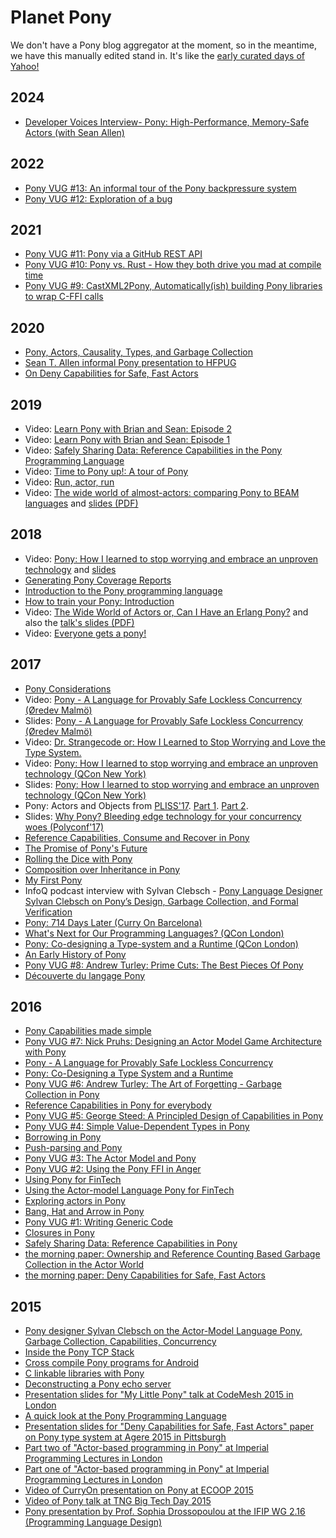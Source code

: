 # Planet Pony

We don't have a Pony blog aggregator at the moment, so in the meantime, we have this manually edited stand in. It's like the [early curated days of Yahoo!](https://www.youtube.com/watch?v=TRAl48Ucgmw)

## 2024

* [Developer Voices Interview- Pony: High-Performance, Memory-Safe Actors (with Sean Allen)](https://www.youtube.com/watch?v=u9da3UzEhEI)

## 2022

* [Pony VUG #13: An informal tour of the Pony backpressure system](https://vimeo.com/707155973)
* [Pony VUG #12: Exploration of a bug](https://vimeo.com/695067236)

## 2021

* [Pony VUG #11: Pony via a GitHub REST API](https://vimeo.com/592434464)
* [Pony VUG #10: Pony vs. Rust - How they both drive you mad at compile time](https://vimeo.com/574893226)
* [Pony VUG #9: CastXML2Pony, Automatically(ish) building Pony libraries to wrap C-FFI calls](https://vimeo.com/563948627)

## 2020

* [Pony, Actors, Causality, Types, and Garbage Collection](https://www.infoq.com/presentations/pony-types-garbage-collection/)
* [Sean T. Allen informal Pony presentation to HFPUG](https://onedrive.live.com/?authkey=%21AOnX%2D5R9yRcUoB8&cid=87ADE037DC99854B&id=87ADE037DC99854B%2144222&parId=87ADE037DC99854B%211035&o=OneUp)
* [On Deny Capabilities for Safe, Fast Actors](https://www.seantallen.com/talks/deny-capabilities/)

## 2019

* Video: [Learn Pony with Brian and Sean: Episode 2](https://www.youtube.com/watch?v=wBzPIYgfbdo)
* Video: [Learn Pony with Brian and Sean: Episode 1](https://www.youtube.com/watch?v=ODelwNLePRA)
* Video: [Safely Sharing Data: Reference Capabilities in the Pony Programming
  Language](https://www.youtube.com/watch?v=u1JfYa413fY)
* Video: [Time to Pony up!: A tour of Pony](https://www.youtube.com/watch?v=WlGSpYFntUU)
* Video: [Run, actor, run](https://www.youtube.com/watch?v=tCa7WpHtkgM)
* Video: [The wide world of almost-actors: comparing Pony to BEAM languages](https://www.youtube.com/watch?v=_0m0_qtfzLs) and [slides (PDF)](https://www.codesync.global/uploads/media/activity_slides/0001/02/592b6c97090c38237ce1dab9a161c1350b9ca2ae.pdf)

## 2018

* Video: [Pony: How I learned to stop worrying and embrace an unproven technology](https://youtu.be/GigBhej1gfI) and [slides](https://speakerdeck.com/seantallen/pony-how-i-learned-to-stop-worrying-and-embrace-an-unproven-technology-oscon-2018)
* [Generating Pony Coverage Reports](https://blog.m7w3.de/pony-coverage.html)
* [Introduction to the Pony programming language](https://opensource.com/article/18/5/pony)
* [How to train your Pony: Introduction](https://paul.lietar.net/2018/03/how-to-train-your-pony-introduction/)
* Video: [The Wide World of Actors or, Can I Have an Erlang Pony?](https://www.youtube.com/watch?v=uv-3ptTD8hg&feature=youtu.be) and also the [talk's slides (PDF)](https://github.com/slfritchie/wide-world-of-actors)
* Video: [Everyone gets a pony!](https://www.youtube.com/watch?v=e0197aoljGQ)

## 2017

* [Pony Considerations](https://gist.github.com/aturley/49b60c98306d90ffc2f981515827b005)
* Video: [Pony - A Language for Provably Safe Lockless Concurrency (Øredev Malmö)](https://vimeo.com/242214036)
* Slides: [Pony - A Language for Provably Safe Lockless Concurrency (Øredev Malmö)](https://github.com/jemc/slides-pony)
* Video: [Dr. Strangecode or: How I Learned to Stop Worrying and Love the Type System.](https://www.youtube.com/watch?v=vVheDbrQBDk)
* Video: [Pony: How I learned to stop worrying and embrace an unproven technology (QCon New York)](https://www.infoq.com/presentations/pony-wallaroo)
* Slides: [Pony: How I learned to stop worrying and embrace an unproven technology (QCon New York)](https://speakerdeck.com/seantallen/pony-how-i-learned-to-stop-worrying-and-embrace-an-unproven-technology)
* Pony: Actors and Objects from [PLISS'17](https://pliss2017.github.io/index.html). [Part 1](https://www.youtube.com/watch?v=FSu8mBm3iJs). [Part 2](https://www.youtube.com/watch?v=ypCF34YVtRE).
* Slides: [Why Pony? Bleeding edge technology for your concurrency woes (Polyconf'17)](https://speakerdeck.com/seantallen/why-pony)
* [Reference Capabilities, Consume and Recover in Pony](https://bluishcoder.co.nz/2017/07/31/reference_capabilities_consume_recover_in_pony.html)
* [The Promise of Pony's Future](https://medium.com/@KevinHoffman/the-promise-of-ponys-future-44040a0b64ff)
* [Rolling the Dice with Pony](https://medium.com/@KevinHoffman/rolling-the-dice-with-pony-b7a32a69267b)
* [Composition over Inheritance in Pony](https://medium.com/@KevinHoffman/composition-over-inheritance-in-pony-33bbe107914)
* [My First Pony](/blog/posts/myfirstpony-kh.md)
* InfoQ podcast interview with Sylvan Clebsch - [Pony Language Designer Sylvan Clebsch on Pony’s Design, Garbage Collection, and Formal Verification](https://www.infoq.com/podcasts/sylvan-clebsch-pony-formal-verification)
* [Pony: 714 Days Later (Curry On Barcelona)](https://www.youtube.com/watch?v=HGDSnOZaU7Y)
* [What's Next for Our Programming Languages? (QCon London)](https://www.infoq.com/presentations/panel-languages-future)
* [Pony: Co-designing a Type-system and a Runtime (QCon London)](https://www.infoq.com/presentations/pony-type-system)
* [An Early History of Pony](/blog/posts/early-history-of-pony.md)
* [Pony VUG #8: Andrew Turley: Prime Cuts: The Best Pieces Of Pony](https://vimeo.com/202387915)
* [Découverte du langage Pony](https://zestedesavoir.com/articles/1329/decouverte-du-langage-pony/)

## 2016

* [Pony Capabilities made simple](https://soyyomakesgames.wordpress.com/2016/10/10/ponys-capabilities-made-simple/)
* [Pony VUG #7: Nick Pruhs: Designing an Actor Model Game Architecture with Pony](https://vimeo.com/187451870)
* [Pony - A Language for Provably Safe Lockless Concurrency](https://www.youtube.com/watch?v=_nDQ38v0fdU)
* [Pony: Co-Designing a Type System and a Runtime](https://www.youtube.com/watch?v=R6T8ytKV6dc)
* [Pony VUG #6: Andrew Turley: The Art of Forgetting - Garbage Collection in Pony](https://vimeo.com/181099993)
* [Reference Capabilities in Pony for everybody](https://zartstrom.github.io/pony/2016/08/28/reference-capabilities-in-pony.html)
* [Pony VUG #5: George Steed: A Principled Design of Capabilities in Pony](https://vimeo.com/178522513)
* [Pony VUG #4: Simple Value-Dependent Types in Pony](https://vimeo.com/175746403)
* [Borrowing in Pony](https://bluishcoder.co.nz/2016/07/18/borrowing-in-pony.html)
* [Push-parsing and Pony](http://maniagnosis.crsr.net/2016/07/push-parsing.html)
* [Pony VUG #3: The Actor Model and Pony](https://vimeo.com/172129187)
* [Pony VUG #2: Using the Pony FFI in Anger](https://vimeo.com/168247590)
* [Using Pony for FinTech](https://www.infoq.com/presentations/pony)
* [Using the Actor-model Language Pony for FinTech](http://www.infoq.com/news/2016/03/pony-fintech)
* [Exploring actors in Pony](https://bluishcoder.co.nz/2016/05/11/exploring-actors-in-pony.html)
* [Bang, Hat and Arrow in Pony](https://bluishcoder.co.nz/2016/05/04/bang-hat-and-arrow-in-pony.html)
* [Pony VUG #1: Writing Generic Code](https://vimeo.com/163871856)
* [Closures in Pony](https://bluishcoder.co.nz/2016/03/15/closures-in-pony.html)
* [Safely Sharing Data: Reference Capabilities in Pony](http://jtfmumm.com/blog/2016/03/06/safely-sharing-data-pony-reference-capabilities/)
* [the morning paper: Ownership and Reference Counting Based Garbage Collection in the Actor World](http://blog.acolyer.org/2016/02/18/ownership-and-reference-counting-based-garbage-collection-in-the-actor-world/)
* [the morning paper: Deny Capabilities for Safe, Fast Actors](http://blog.acolyer.org/2016/02/17/deny-capabilities/)

## 2015

* [Pony designer Sylvan Clebsch on the Actor-Model Language Pony, Garbage Collection, Capabilities, Concurrency](http://www.infoq.com/interviews/clebsch-pony)
* [Inside the Pony TCP Stack](http://www.monkeysnatchbanana.com/2015/12/19/inside-the-pony-tcp-stack/)
* [Cross compile Pony programs for Android](https://bluishcoder.co.nz/2015/12/17/cross-compile-pony-programs-for-android.html)
* [C linkable libraries with Pony](https://bluishcoder.co.nz/2015/12/16/c-linkable-libraries-with-pony.html)
* [Deconstructing a Pony echo server](http://www.monkeysnatchbanana.com/2015/12/13/deconstructing-a-pony-echo-server/)
* [Presentation slides for "My Little Pony" talk at CodeMesh 2015 in London](https://cdn.rawgit.com/darach/my_little_pony/master/my-little-pony.html)
* [A quick look at the Pony Programming Language](https://bluishcoder.co.nz/2015/11/04/a-quick-look-at-pony.html)
* [Presentation slides for "Deny Capabilities for Safe, Fast Actors" paper on Pony type system at Agere 2015 in Pittsburgh](http://cdn.rawgit.com/sylvanc/pony-lecture/master/agere2015.html)
* [Part two of "Actor-based programming in Pony" at Imperial Programming Lectures in London](https://panopto.imperial.ac.uk/Panopto/Pages/Viewer.aspx?id=2e47f3d3-95e1-45c9-97fd-a9e4f35c66b3)
* [Part one of "Actor-based programming in Pony" at Imperial Programming Lectures in London](https://panopto.imperial.ac.uk/Panopto/Pages/Viewer.aspx?id=aba3f8f7-f050-447c-91c9-61e092d61e85)
* [Video of CurryOn presentation on Pony at ECOOP 2015](https://www.youtube.com/watch?v=KvLjy8w1G_U)
* [Video of Pony talk at TNG Big Tech Day 2015](https://www.bigtechday.com/en/look-back/big-techday/8#3aykiSD5zpvRQ0DzSETrAy)
* [Pony presentation by Prof. Sophia Drossopoulou at the IFIP WG 2.16 (Programming Language Design)](http://www.doc.ic.ac.uk/~scd/Pony-WG2.16.pdf)
